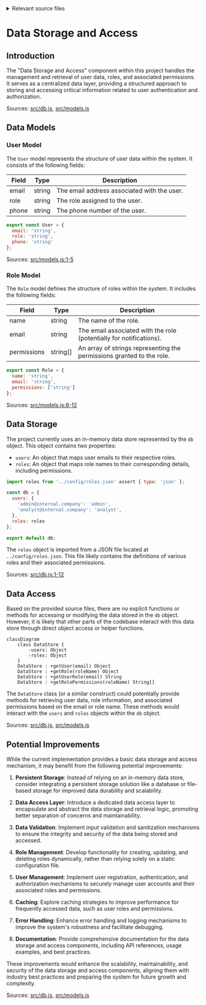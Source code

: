 <details>
<summary>Relevant source files</summary>

The following files were used as context for generating this wiki page:

- [src/db.js](https://github.com/agattani123/access-control-service/blob/main/src/db.js)
- [src/models.js](https://github.com/agattani123/access-control-service/blob/main/src/models.js)
</details>

# Data Storage and Access

## Introduction

The "Data Storage and Access" component within this project handles the management and retrieval of user data, roles, and associated permissions. It serves as a centralized data layer, providing a structured approach to storing and accessing critical information related to user authentication and authorization.

Sources: [src/db.js](), [src/models.js]()

## Data Models

### User Model

The `User` model represents the structure of user data within the system. It consists of the following fields:

| Field | Type    | Description                                  |
|-------|---------|----------------------------------------------|
| email | string  | The email address associated with the user. |
| role  | string  | The role assigned to the user.              |
| phone | string  | The phone number of the user.               |

```javascript
export const User = {
  email: 'string',
  role: 'string',
  phone: 'string'
};
```

Sources: [src/models.js:1-5]()

### Role Model

The `Role` model defines the structure of roles within the system. It includes the following fields:

| Field       | Type     | Description                                                  |
|-------------|----------|--------------------------------------------------------------|
| name        | string   | The name of the role.                                        |
| email       | string   | The email associated with the role (potentially for notifications). |
| permissions | string[] | An array of strings representing the permissions granted to the role. |

```javascript
export const Role = {
  name: 'string',
  email: 'string',
  permissions: ['string']
};
```

Sources: [src/models.js:8-12]()

## Data Storage

The project currently uses an in-memory data store represented by the `db` object. This object contains two properties:

- `users`: An object that maps user emails to their respective roles.
- `roles`: An object that maps role names to their corresponding details, including permissions.

```javascript
import roles from '../config/roles.json' assert { type: 'json' };

const db = {
  users: {
    'admin@internal.company': 'admin',
    'analyst@internal.company': 'analyst',
  },
  roles: roles
};

export default db;
```

The `roles` object is imported from a JSON file located at `../config/roles.json`. This file likely contains the definitions of various roles and their associated permissions.

Sources: [src/db.js:1-12]()

## Data Access

Based on the provided source files, there are no explicit functions or methods for accessing or modifying the data stored in the `db` object. However, it is likely that other parts of the codebase interact with this data store through direct object access or helper functions.

```mermaid
classDiagram
    class DataStore {
        -users: Object
        -roles: Object
    }
    DataStore : +getUser(email) Object
    DataStore : +getRole(roleName) Object
    DataStore : +getUserRole(email) String
    DataStore : +getRolePermissions(roleName) String[]
```

The `DataStore` class (or a similar construct) could potentially provide methods for retrieving user data, role information, and associated permissions based on the email or role name. These methods would interact with the `users` and `roles` objects within the `db` object.

Sources: [src/db.js](), [src/models.js]()

## Potential Improvements

While the current implementation provides a basic data storage and access mechanism, it may benefit from the following potential improvements:

1. **Persistent Storage**: Instead of relying on an in-memory data store, consider integrating a persistent storage solution like a database or file-based storage for improved data durability and scalability.

2. **Data Access Layer**: Introduce a dedicated data access layer to encapsulate and abstract the data storage and retrieval logic, promoting better separation of concerns and maintainability.

3. **Data Validation**: Implement input validation and sanitization mechanisms to ensure the integrity and security of the data being stored and accessed.

4. **Role Management**: Develop functionality for creating, updating, and deleting roles dynamically, rather than relying solely on a static configuration file.

5. **User Management**: Implement user registration, authentication, and authorization mechanisms to securely manage user accounts and their associated roles and permissions.

6. **Caching**: Explore caching strategies to improve performance for frequently accessed data, such as user roles and permissions.

7. **Error Handling**: Enhance error handling and logging mechanisms to improve the system's robustness and facilitate debugging.

8. **Documentation**: Provide comprehensive documentation for the data storage and access components, including API references, usage examples, and best practices.

These improvements would enhance the scalability, maintainability, and security of the data storage and access components, aligning them with industry best practices and preparing the system for future growth and complexity.

Sources: [src/db.js](), [src/models.js]()